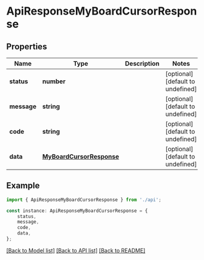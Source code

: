 # ApiResponseMyBoardCursorResponse


## Properties

Name | Type | Description | Notes
------------ | ------------- | ------------- | -------------
**status** | **number** |  | [optional] [default to undefined]
**message** | **string** |  | [optional] [default to undefined]
**code** | **string** |  | [optional] [default to undefined]
**data** | [**MyBoardCursorResponse**](MyBoardCursorResponse.md) |  | [optional] [default to undefined]

## Example

```typescript
import { ApiResponseMyBoardCursorResponse } from './api';

const instance: ApiResponseMyBoardCursorResponse = {
    status,
    message,
    code,
    data,
};
```

[[Back to Model list]](../README.md#documentation-for-models) [[Back to API list]](../README.md#documentation-for-api-endpoints) [[Back to README]](../README.md)
